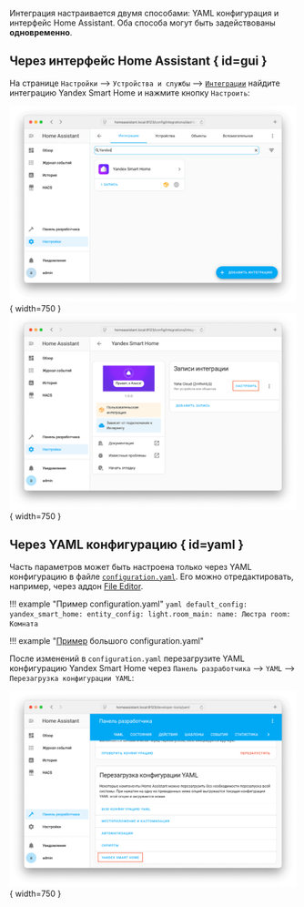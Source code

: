 Интеграция настраивается двумя способами: YAML конфигурация и интерфейс Home Assistant.
Оба способа могут быть задействованы **одновременно**.

## Через интерфейс Home Assistant { id=gui }

На странице `Настройки` --> `Устройства и службы` --> [`Интеграции`](https://my.home-assistant.io/redirect/integrations/) найдите
интеграцию Yandex Smart Home и нажмите кнопку `Настроить`:

![](../assets/images/config/gui-1.png){ width=750 }
![](../assets/images/config/gui-2.png){ width=750 }

## Через YAML конфигурацию { id=yaml }

Часть параметров может быть настроена только через YAML конфигурацию в файле [`configuration.yaml`](https://www.home-assistant.io/docs/configuration/).
Его можно отредактировать, например, через аддон [File Editor](https://my.home-assistant.io/redirect/supervisor_addon/?addon=core_configurator).

!!! example "Пример configuration.yaml"
    ```yaml
    default_config:
    yandex_smart_home:
      entity_config:
        light.room_main:
          name: Люстра
          room: Комната
    ```

!!! example "[Пример](https://github.com/dext0r/yandex_smart_home/blob/master/tests/fixtures/valid-config.yaml) большого configuration.yaml"

После изменений в `configuration.yaml` перезагрузите YAML конфигурацию Yandex Smart Home через `Панель разработчика` --> `YAML` --> `Перезагрузка конфигурации YAML`:

![](../assets/images/config/reload-yaml.png){ width=750 }
